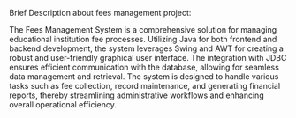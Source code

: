 Brief Description about fees management project:


 The Fees Management System is a comprehensive solution for managing educational institution 
fee processes. Utilizing Java for both frontend and backend development, the system leverages 
Swing and AWT for creating a robust and user-friendly graphical user interface. The integration 
with JDBC ensures efficient communication with the database, allowing for seamless data 
management and retrieval. The system is designed to handle various tasks such as fee collection, 
record maintenance, and generating financial reports, thereby streamlining administrative 
workflows and enhancing overall operational efficiency.
